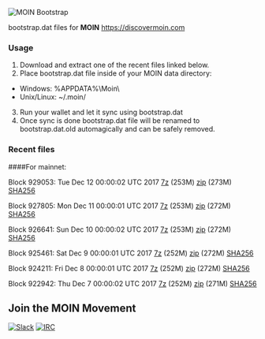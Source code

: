 ![MOIN Bootstrap](https://i.imgur.com/KjM1jMp.jpg)

bootstrap.dat files for **MOIN** https://discovermoin.com

### Usage

1. Download and extract one of the recent files linked below.
2. Place bootstrap.dat file inside of your MOIN data directory:
 - Windows: %APPDATA%\Moin\
 - Unix/Linux: ~/.moin/
3. Run your wallet and let it sync using bootstrap.dat
4. Once sync is done bootstrap.dat file will be renamed to bootstrap.dat.old automagically and can be safely removed.


### Recent files

####For mainnet:

Block 929053: Tue Dec 12 00:00:02 UTC 2017 [7z](https://transfer.sh/FS5fT/bootstrap.dat.20171212.7z) (253M) [zip](https://transfer.sh/bC0hw/bootstrap.dat.20171212.zip) (273M) [SHA256](https://transfer.sh/10ZwaW/sha256.txt)

Block 927805: Mon Dec 11 00:00:01 UTC 2017 [7z](https://transfer.sh/6f9On/bootstrap.dat.20171211.7z) (253M) [zip](https://transfer.sh/u2lhD/bootstrap.dat.20171211.zip) (272M) [SHA256](https://transfer.sh/svvMr/sha256.txt)

Block 926641: Sun Dec 10 00:00:02 UTC 2017 [7z](https://transfer.sh/h4u6g/bootstrap.dat.20171210.7z) (253M) [zip](https://transfer.sh/LQxWy/bootstrap.dat.20171210.zip) (272M) [SHA256](https://transfer.sh/l305C/sha256.txt)

Block 925461: Sat Dec  9 00:00:01 UTC 2017 [7z](https://transfer.sh/7br5B/bootstrap.dat.20171209.7z) (252M) [zip](https://transfer.sh/12OeoC/bootstrap.dat.20171209.zip) (272M) [SHA256](https://transfer.sh/rqgHX/sha256.txt)

Block 924211: Fri Dec  8 00:00:01 UTC 2017 [7z]() (252M) [zip]() (272M) [SHA256]()

Block 922942: Thu Dec  7 00:00:02 UTC 2017 [7z](https://transfer.sh/r1B47/bootstrap.dat.20171207.7z) (252M) [zip](https://transfer.sh/TpWZY/bootstrap.dat.20171207.zip) (271M) [SHA256](https://transfer.sh/SyLXa/sha256.txt)

## Join the MOIN Movement

[![Slack](https://i.imgur.com/Xy0IEJN.png)](https://discovermoin.herokuapp.com)
[![IRC](http://i.imgur.com/amUnKGQ.png)](https://kiwiirc.com/client/irc.freenode.net/#moin-crypto)

